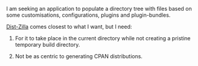 I am seeking an application to populate a directory tree with files based
on some customisations, configurations, plugins and plugin-bundles.

[Dist-Zilla](http://dzil.org/) comes closest to what I want, but I need:

1. For it to take place in the current directory while not creating a pristine
temporary build directory.

2. Not be as centric to generating CPAN distributions.
